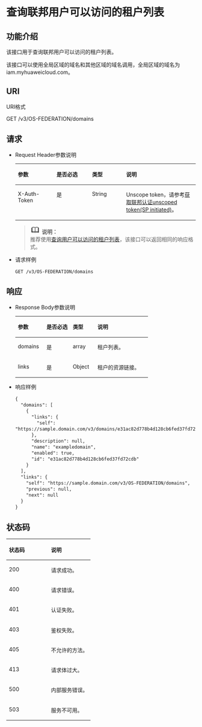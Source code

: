 # 查询联邦用户可以访问的租户列表<a name="zh-cn_topic_0057845596"></a>

## 功能介绍<a name="section58789816165237"></a>

该接口用于查询联邦用户可以访问的租户列表。

该接口可以使用全局区域的域名和其他区域的域名调用，全局区域的域名为iam.myhuaweicloud.com。

## URI<a name="section52559452192324"></a>

URI格式

GET /v3/OS-FEDERATION/domains

## 请求<a name="section37561902165237"></a>

-   Request Header参数说明

    <a name="table6425434193643"></a>
    <table><thead align="left"><tr id="row58375964193643"><th class="cellrowborder" valign="top" width="21.42%" id="mcps1.1.5.1.1"><p id="p4016564193643"><a name="p4016564193643"></a><a name="p4016564193643"></a>参数</p>
    </th>
    <th class="cellrowborder" valign="top" width="19.689999999999998%" id="mcps1.1.5.1.2"><p id="p56906283193643"><a name="p56906283193643"></a><a name="p56906283193643"></a>是否必选</p>
    </th>
    <th class="cellrowborder" valign="top" width="18.89%" id="mcps1.1.5.1.3"><p id="p46006239193643"><a name="p46006239193643"></a><a name="p46006239193643"></a>类型</p>
    </th>
    <th class="cellrowborder" valign="top" width="40%" id="mcps1.1.5.1.4"><p id="p35517879193643"><a name="p35517879193643"></a><a name="p35517879193643"></a>说明</p>
    </th>
    </tr>
    </thead>
    <tbody><tr id="row16486847193643"><td class="cellrowborder" valign="top" width="21.42%" headers="mcps1.1.5.1.1 "><p id="p30832629193643"><a name="p30832629193643"></a><a name="p30832629193643"></a>X-Auth-Token</p>
    </td>
    <td class="cellrowborder" valign="top" width="19.689999999999998%" headers="mcps1.1.5.1.2 "><p id="p14415019193643"><a name="p14415019193643"></a><a name="p14415019193643"></a>是</p>
    </td>
    <td class="cellrowborder" valign="top" width="18.89%" headers="mcps1.1.5.1.3 "><p id="p26765861193643"><a name="p26765861193643"></a><a name="p26765861193643"></a>String</p>
    </td>
    <td class="cellrowborder" valign="top" width="40%" headers="mcps1.1.5.1.4 "><p id="p50742315193643"><a name="p50742315193643"></a><a name="p50742315193643"></a>Unscope token，请参考<a href="获取联邦认证unscoped-token(SP-initiated).md">获取联邦认证unscoped token(SP initiated)</a>。</p>
    </td>
    </tr>
    </tbody>
    </table>

    >![](public_sys-resources/icon-note.gif) **说明：**   
    >推荐使用[查询用户可以访问的租户列表](查询用户可以访问的租户列表.md)，该接口可以返回相同的响应格式。  


-   请求样例

    ```
    GET /v3/OS-FEDERATION/domains
    ```


## 响应<a name="section40971139165237"></a>

-   Response Body参数说明

    <a name="table30327949165237"></a>
    <table><thead align="left"><tr id="row21947087165237"><th class="cellrowborder" valign="top" width="21.55%" id="mcps1.1.5.1.1"><p id="p32883631165237"><a name="p32883631165237"></a><a name="p32883631165237"></a>参数</p>
    </th>
    <th class="cellrowborder" valign="top" width="19.82%" id="mcps1.1.5.1.2"><p id="p46328435165237"><a name="p46328435165237"></a><a name="p46328435165237"></a>是否必选</p>
    </th>
    <th class="cellrowborder" valign="top" width="18.63%" id="mcps1.1.5.1.3"><p id="p61615748165237"><a name="p61615748165237"></a><a name="p61615748165237"></a>类型</p>
    </th>
    <th class="cellrowborder" valign="top" width="40%" id="mcps1.1.5.1.4"><p id="p24819657165237"><a name="p24819657165237"></a><a name="p24819657165237"></a>说明</p>
    </th>
    </tr>
    </thead>
    <tbody><tr id="row64235178165237"><td class="cellrowborder" valign="top" width="21.55%" headers="mcps1.1.5.1.1 "><p id="p35666961165237"><a name="p35666961165237"></a><a name="p35666961165237"></a>domains</p>
    </td>
    <td class="cellrowborder" valign="top" width="19.82%" headers="mcps1.1.5.1.2 "><p id="p3342691165237"><a name="p3342691165237"></a><a name="p3342691165237"></a>是</p>
    </td>
    <td class="cellrowborder" valign="top" width="18.63%" headers="mcps1.1.5.1.3 "><p id="p2322570165237"><a name="p2322570165237"></a><a name="p2322570165237"></a>array</p>
    </td>
    <td class="cellrowborder" valign="top" width="40%" headers="mcps1.1.5.1.4 "><p id="p53910510165237"><a name="p53910510165237"></a><a name="p53910510165237"></a>租户列表。</p>
    </td>
    </tr>
    <tr id="row15432546165237"><td class="cellrowborder" valign="top" width="21.55%" headers="mcps1.1.5.1.1 "><p id="p42076715165237"><a name="p42076715165237"></a><a name="p42076715165237"></a>links</p>
    </td>
    <td class="cellrowborder" valign="top" width="19.82%" headers="mcps1.1.5.1.2 "><p id="p52770789165237"><a name="p52770789165237"></a><a name="p52770789165237"></a>是</p>
    </td>
    <td class="cellrowborder" valign="top" width="18.63%" headers="mcps1.1.5.1.3 "><p id="p46575544165237"><a name="p46575544165237"></a><a name="p46575544165237"></a>Object</p>
    </td>
    <td class="cellrowborder" valign="top" width="40%" headers="mcps1.1.5.1.4 "><p id="p14522699165237"><a name="p14522699165237"></a><a name="p14522699165237"></a>租户的资源链接。</p>
    </td>
    </tr>
    </tbody>
    </table>


-   响应样例

    ```
    {
      "domains": [
        {
          "links": {
            "self": "https://sample.domain.com/v3/domains/e31ac82d778b4d128cb6fed37fd72cdb"
          },
          "description": null,
          "name": "exampledomain",
          "enabled": true,
          "id": "e31ac82d778b4d128cb6fed37fd72cdb"
        }
      ],
      "links": {
        "self": "https://sample.domain.com/v3/OS-FEDERATION/domains",
        "previous": null,
        "next": null
      }
    }
    ```


## 状态码<a name="section15537603165237"></a>

<a name="table50586344165237"></a>
<table><thead align="left"><tr id="row57508784165237"><th class="cellrowborder" valign="top" width="50%" id="mcps1.1.3.1.1"><p id="p27699899165237"><a name="p27699899165237"></a><a name="p27699899165237"></a>状态码</p>
</th>
<th class="cellrowborder" valign="top" width="50%" id="mcps1.1.3.1.2"><p id="p29099351165237"><a name="p29099351165237"></a><a name="p29099351165237"></a>说明</p>
</th>
</tr>
</thead>
<tbody><tr id="row8237227165237"><td class="cellrowborder" valign="top" width="50%" headers="mcps1.1.3.1.1 "><p id="p63235680165237"><a name="p63235680165237"></a><a name="p63235680165237"></a>200</p>
</td>
<td class="cellrowborder" valign="top" width="50%" headers="mcps1.1.3.1.2 "><p id="p21816478165237"><a name="p21816478165237"></a><a name="p21816478165237"></a>请求成功。</p>
</td>
</tr>
<tr id="row62130575165237"><td class="cellrowborder" valign="top" width="50%" headers="mcps1.1.3.1.1 "><p id="p66520684165237"><a name="p66520684165237"></a><a name="p66520684165237"></a>400</p>
</td>
<td class="cellrowborder" valign="top" width="50%" headers="mcps1.1.3.1.2 "><p id="p19466342165237"><a name="p19466342165237"></a><a name="p19466342165237"></a>请求错误。</p>
</td>
</tr>
<tr id="row40979353165237"><td class="cellrowborder" valign="top" width="50%" headers="mcps1.1.3.1.1 "><p id="p30993288165237"><a name="p30993288165237"></a><a name="p30993288165237"></a>401</p>
</td>
<td class="cellrowborder" valign="top" width="50%" headers="mcps1.1.3.1.2 "><p id="p27428424165237"><a name="p27428424165237"></a><a name="p27428424165237"></a>认证失败。</p>
</td>
</tr>
<tr id="row45529230165237"><td class="cellrowborder" valign="top" width="50%" headers="mcps1.1.3.1.1 "><p id="p63989002165237"><a name="p63989002165237"></a><a name="p63989002165237"></a>403</p>
</td>
<td class="cellrowborder" valign="top" width="50%" headers="mcps1.1.3.1.2 "><p id="p15726634165237"><a name="p15726634165237"></a><a name="p15726634165237"></a>鉴权失败。</p>
</td>
</tr>
<tr id="row7321979165237"><td class="cellrowborder" valign="top" width="50%" headers="mcps1.1.3.1.1 "><p id="p56209421165237"><a name="p56209421165237"></a><a name="p56209421165237"></a>405</p>
</td>
<td class="cellrowborder" valign="top" width="50%" headers="mcps1.1.3.1.2 "><p id="p56669239165237"><a name="p56669239165237"></a><a name="p56669239165237"></a>不允许的方法。</p>
</td>
</tr>
<tr id="row40261109165237"><td class="cellrowborder" valign="top" width="50%" headers="mcps1.1.3.1.1 "><p id="p39924407165237"><a name="p39924407165237"></a><a name="p39924407165237"></a>413</p>
</td>
<td class="cellrowborder" valign="top" width="50%" headers="mcps1.1.3.1.2 "><p id="p12651558165237"><a name="p12651558165237"></a><a name="p12651558165237"></a>请求体过大。</p>
</td>
</tr>
<tr id="row46755161165237"><td class="cellrowborder" valign="top" width="50%" headers="mcps1.1.3.1.1 "><p id="p29071734165237"><a name="p29071734165237"></a><a name="p29071734165237"></a>500</p>
</td>
<td class="cellrowborder" valign="top" width="50%" headers="mcps1.1.3.1.2 "><p id="p6000243165237"><a name="p6000243165237"></a><a name="p6000243165237"></a>内部服务错误。</p>
</td>
</tr>
<tr id="row54002189165237"><td class="cellrowborder" valign="top" width="50%" headers="mcps1.1.3.1.1 "><p id="p12101182165237"><a name="p12101182165237"></a><a name="p12101182165237"></a>503</p>
</td>
<td class="cellrowborder" valign="top" width="50%" headers="mcps1.1.3.1.2 "><p id="p40671651165237"><a name="p40671651165237"></a><a name="p40671651165237"></a>服务不可用。</p>
</td>
</tr>
</tbody>
</table>

